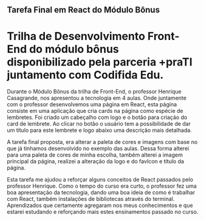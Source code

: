 ## Tarefa Final em React do Módulo Bônus 
# Trilha de Desenvolvimento Front-End do módulo bônus disponibilizado pela parceria +praTI juntamento com Codifida Edu.

Durante o Módulo Bônus da trilha de Front-End, o professor Henrique Casagrande, nos apresentou a tecnologia em 4 aulas. Onde juntamente com o professor desenvolvemos uma página em React, esta página consiste em uma aplicação que cria cards na página como espécie de lembretes. 
Foi criado um cabeçalho com logo e o botão para criação do card de lembrete. Ao clicar no botão o usuário tem a possibilidade de dar um título para este lembrete e logo abaixo uma descrição mais detalhada. 


A tarefa final proposta, era alterar a paleta de cores e imagens com base no que já tinhamos desenvolvido no exemplo das aulas. Dessa forma alterei para uma paleta de cores de minha escolha, também alterei a imagem principal da página, realizei a alteração da logo e do favIcon e título da página. 

Esta tarefa me ajudou a reforçar alguns conceitos de React passados pelo professor Henrique. Como o tempo do curso era curto, o professor fez uma boa apresentação da tecnologia, dando uma boa ideia de como é trabalhar com React, também instalações de bibliotecas através do terminal. Aprendizados que certamente agregaram nos meus conhecimentos e que estarei estudando e reforçando mais estes ensinamentos passado no curso. 